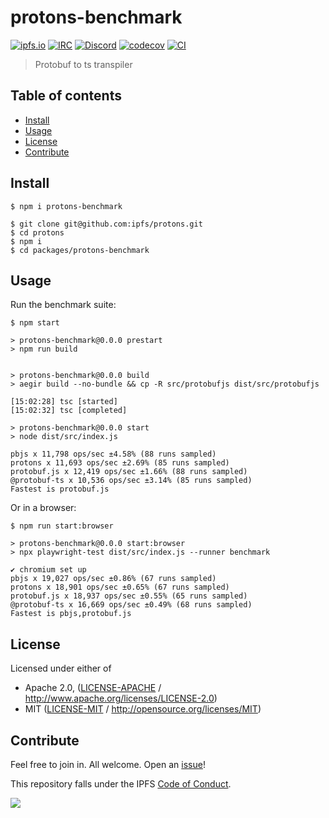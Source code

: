 # protons-benchmark <!-- omit in toc -->

[![ipfs.io](https://img.shields.io/badge/project-IPFS-blue.svg?style=flat-square)](http://ipfs.io)
[![IRC](https://img.shields.io/badge/freenode-%23ipfs-blue.svg?style=flat-square)](http://webchat.freenode.net/?channels=%23ipfs)
[![Discord](https://img.shields.io/discord/806902334369824788?style=flat-square)](https://discord.gg/ipfs)
[![codecov](https://img.shields.io/codecov/c/github/ipfs/protons.svg?style=flat-square)](https://codecov.io/gh/ipfs/protons)
[![CI](https://img.shields.io/github/workflow/status/ipfs/protons/test%20&%20maybe%20release/master?style=flat-square)](https://github.com/ipfs/protons/actions/workflows/js-test-and-release.yml)

> Protobuf to ts transpiler

## Table of contents <!-- omit in toc -->

- [Install](#install)
- [Usage](#usage)
- [License](#license)
- [Contribute](#contribute)

## Install

```console
$ npm i protons-benchmark
```

```console
$ git clone git@github.com:ipfs/protons.git
$ cd protons
$ npm i
$ cd packages/protons-benchmark
```

## Usage

Run the benchmark suite:

```console
$ npm start

> protons-benchmark@0.0.0 prestart
> npm run build


> protons-benchmark@0.0.0 build
> aegir build --no-bundle && cp -R src/protobufjs dist/src/protobufjs

[15:02:28] tsc [started]
[15:02:32] tsc [completed]

> protons-benchmark@0.0.0 start
> node dist/src/index.js

pbjs x 11,798 ops/sec ±4.58% (88 runs sampled)
protons x 11,693 ops/sec ±2.69% (85 runs sampled)
protobuf.js x 12,419 ops/sec ±1.66% (88 runs sampled)
@protobuf-ts x 10,536 ops/sec ±3.14% (85 runs sampled)
Fastest is protobuf.js
```

Or in a browser:

```console
$ npm run start:browser

> protons-benchmark@0.0.0 start:browser
> npx playwright-test dist/src/index.js --runner benchmark

✔ chromium set up
pbjs x 19,027 ops/sec ±0.86% (67 runs sampled)
protons x 18,901 ops/sec ±0.65% (67 runs sampled)
protobuf.js x 18,937 ops/sec ±0.55% (65 runs sampled)
@protobuf-ts x 16,669 ops/sec ±0.49% (68 runs sampled)
Fastest is pbjs,protobuf.js
```

## License

Licensed under either of

- Apache 2.0, ([LICENSE-APACHE](LICENSE-APACHE) / <http://www.apache.org/licenses/LICENSE-2.0>)
- MIT ([LICENSE-MIT](LICENSE-MIT) / <http://opensource.org/licenses/MIT>)

## Contribute

Feel free to join in. All welcome. Open an [issue](https://github.com/ipfs/js-ipfs-unixfs-importer/issues)!

This repository falls under the IPFS [Code of Conduct](https://github.com/ipfs/community/blob/master/code-of-conduct.md).

[![](https://cdn.rawgit.com/jbenet/contribute-ipfs-gif/master/img/contribute.gif)](https://github.com/ipfs/community/blob/master/CONTRIBUTING.md)
